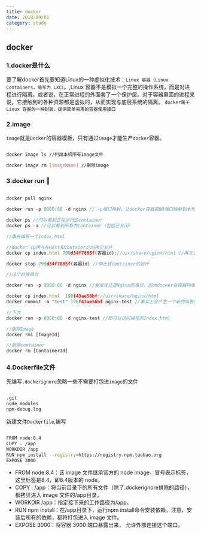```yaml
---
title: docker
date: 2018/09/01
category: study
---
```


## docker

### 1.docker是什么

要了解docker首先要知道Linux的一种虚拟化技术：`Linux 容器（Linux Containers，缩写为 LXC）`。,Linux 容器不是模拟一个完整的操作系统，而是对进程进行隔离。或者说，在正常进程的外面套了一个保护层。对于容器里面的进程来说，它接触到的各种资源都是虚拟的，从而实现与底层系统的隔离。
`docker属于 Linux 容器的一种封装，提供简单易用的容器使用接口`

### 2.image

`image`就是`Docker`的容器模板，只有通过`image`才能生产`docker`容器。

```bash

docker image ls //列出本机所有image文件

docker image rm [imageName] //删除image

```

### 3.docker run 🌰

```javascript

docker pull nginx

docker run -p 8080:80 -d nginx // -p端口映射，让docker容器的80端口映射到本地8080端口，-d是允许程序直接返回(即把这个container作为守护进程执行)  访问locahost:8080可以看到nginx的首页

docker ps //可以看到正在运行的container
docker ps -a //可以看到所有的container（包括已关闭）

//事先编写一个index.html

//docker cp用与在Host和contaier之间拷贝文件
docker cp index.html 790d34f7885f(容器id)://usr/share/nginx/html //再次访问locahost:8080可以看到index.html已经修改(cp=拷贝)

docker stop 790d34f7885f(容器id) //停止该container的运行

//这个时候再次

docker run -p 8080:80 -d nginx //会发现还是Nginx的首页，因为docker在容器内做的改动都是暂时的 要想保存原来的index.html 可以如下操作

docker cp index.html  198f43ae56bf://usr/share/nginx/html  
docker commit -m "test" 198f43ae56bf nginx-test //事实上会产生一个新的叫做nginx-test的imgae

//下次
docker run -p 8080:80 -d nginx-test //即可以访问编写的Index.html

//删除Image
docker rmi [ImageId]

//删除container
docker rm [ContainerId]

```

### 4.Dockerfile文件

先编写`.dockerignore`忽略一些不需要打包进`image`的文件

```bash

.git
node_modules
npm-debug.log

```

新建文件`Dockerfile`,编写

```bash

FROM node:8.4
COPY . /app
WORKDIR /app
RUN npm install --registry=https://registry.npm.taobao.org
EXPOSE 3000

```
- FROM node:8.4：该 image 文件继承官方的 node image，冒号表示标签，这里标签是8.4，即8.4版本的 node。
- COPY . /app：将当前目录下的所有文件（除了.dockerignore排除的路径），都拷贝进入 image 文件的/app目录。
- WORKDIR /app：指定接下来的工作路径为/app。
- RUN npm install：在/app目录下，运行npm install命令安装依赖。注意，安装后所有的依赖，都将打包进入 image 文件。
- EXPOSE 3000：将容器 3000 端口暴露出来， 允许外部连接这个端口。



